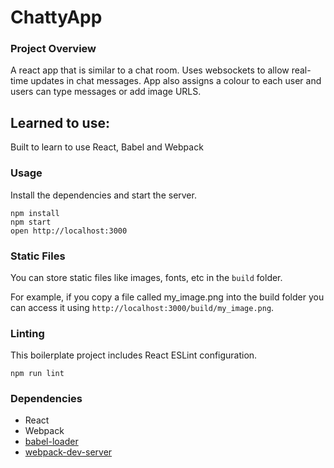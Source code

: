 ChattyApp
=====================


### Project Overview
A react app that is similar to a chat room.  Uses websockets to allow real-time updates in chat messages.  App also assigns a colour to each user and users can type messages or add image URLS.

## Learned to use:
Built to learn to use React, Babel and Webpack

### Usage
Install the dependencies and start the server.

```
npm install
npm start
open http://localhost:3000
```

### Static Files

You can store static files like images, fonts, etc in the `build` folder.

For example, if you copy a file called my_image.png into the build folder you can access it using `http://localhost:3000/build/my_image.png`.

### Linting

This boilerplate project includes React ESLint configuration.

```
npm run lint
```

### Dependencies

* React
* Webpack
* [babel-loader](https://github.com/babel/babel-loader)
* [webpack-dev-server](https://github.com/webpack/webpack-dev-server)
